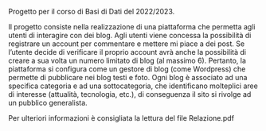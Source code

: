 Progetto per il corso di Basi di Dati del 2022/2023.

Il progetto consiste nella realizzazione di una piattaforma che permetta agli utenti di
interagire con dei blog. Agli utenti viene concessa la possibilità di registrare un account per
commentare e mettere mi piace a dei post. Se l’utente decide di verificare il proprio account
avrà anche la possibilità di creare a sua volta un numero limitato di blog (al massimo 6).
Pertanto, la piattaforma si configura come un gestore di blog (come Wordpress) che
permette di pubblicare nei blog testi e foto. Ogni blog è associato ad una specifica
categoria e ad una sottocategoria, che identificano molteplici aree di interesse (attualità,
tecnologia, etc.), di conseguenza il sito si rivolge ad un pubblico generalista.

Per ulteriori informazioni è consigliata la lettura del file Relazione.pdf
